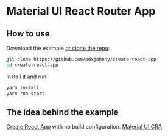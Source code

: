 # Material UI React Router App

## How to use

Download the example [or clone the repo](https://github.com/mui-org/material-ui):

```bash
git clone https://github.com/pdxjohnny/create-react-app
cd create-react-app
```

Install it and run:

```bash
yarn install
yarn run start
```

## The idea behind the example

[Create React App](https://github.com/facebookincubator/create-react-app) with no build configuration.
[Material UI CRA](https://github.com/mui-org/material-ui/tree/master/examples/create-react-app)
